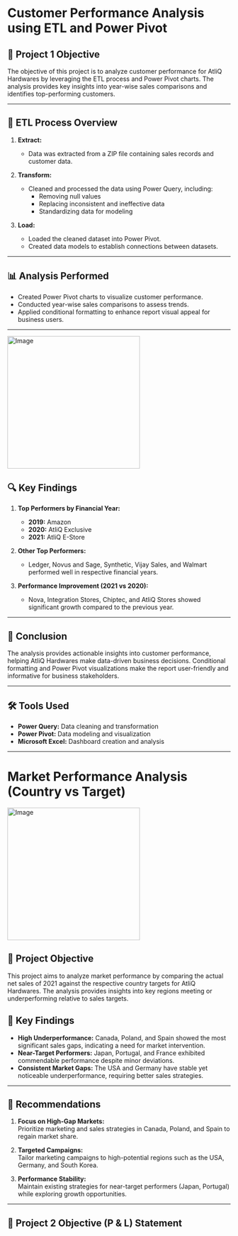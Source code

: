 # Customer Performance Analysis using ETL and Power Pivot


## 📑 Project 1 Objective
The objective of this project is to analyze customer performance for AtliQ Hardwares by leveraging the ETL process and Power Pivot charts. The analysis provides key insights into year-wise sales comparisons and identifies top-performing customers.

---

## 🔧 ETL Process Overview
1. **Extract:**  
   - Data was extracted from a ZIP file containing sales records and customer data.  

2. **Transform:**  
   - Cleaned and processed the data using Power Query, including:
     - Removing null values
     - Replacing inconsistent and ineffective data
     - Standardizing data for modeling  

3. **Load:**  
   - Loaded the cleaned dataset into Power Pivot.
   - Created data models to establish connections between datasets.

---

## 📊 Analysis Performed
- Created Power Pivot charts to visualize customer performance.
- Conducted year-wise sales comparisons to assess trends.
- Applied conditional formatting to enhance report visual appeal for business users.

---

<img width="299" alt="Image" src="https://github.com/user-attachments/assets/6d9a32af-4c72-4cd9-a915-10f0a85664db" />

## 🔍 Key Findings
1. **Top Performers by Financial Year:**  
   - **2019:** Amazon  
   - **2020:** AtliQ Exclusive  
   - **2021:** AtliQ E-Store  

2. **Other Top Performers:**  
   - Ledger, Novus and Sage, Synthetic, Vijay Sales, and Walmart performed well in respective financial years.

3. **Performance Improvement (2021 vs 2020):**  
   - Nova, Integration Stores, Chiptec, and AtliQ Stores showed significant growth compared to the previous year.

---

## 🎯 Conclusion
The analysis provides actionable insights into customer performance, helping AtliQ Hardwares make data-driven business decisions. Conditional formatting and Power Pivot visualizations make the report user-friendly and informative for business stakeholders.

---

## 🛠️ Tools Used
- **Power Query:** Data cleaning and transformation  
- **Power Pivot:** Data modeling and visualization  
- **Microsoft Excel:** Dashboard creation and analysis  

---

# Market Performance Analysis (Country vs Target)
<img width="299" alt="Image" src="https://github.com/user-attachments/assets/5e417e61-aade-48a4-9b95-ec1d7f8e83a1" />

## 📑 Project Objective
This project aims to analyze market performance by comparing the actual net sales of 2021
against the respective country targets for AtliQ Hardwares. The analysis provides insights into key regions meeting or underperforming relative to sales targets.

## 📝 Key Findings
- **High Underperformance:** Canada, Poland, and Spain showed the most significant sales gaps, indicating a need for market intervention.  
- **Near-Target Performers:** Japan, Portugal, and France exhibited commendable performance despite minor deviations.  
- **Consistent Market Gaps:** The USA and Germany have stable yet noticeable underperformance, requiring better sales strategies.  

---

## 🎯 Recommendations
1. **Focus on High-Gap Markets:**  
   Prioritize marketing and sales strategies in Canada, Poland, and Spain to regain market share.  

2. **Targeted Campaigns:**  
   Tailor marketing campaigns to high-potential regions such as the USA, Germany, and South Korea.  

3. **Performance Stability:**  
   Maintain existing strategies for near-target performers (Japan, Portugal) while exploring growth opportunities.

---

## 📑 Project 2 Objective (P & L) Statement



